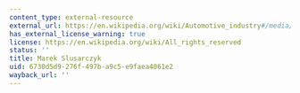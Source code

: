 ```yaml
---
content_type: external-resource
external_url: https://en.wikipedia.org/wiki/Automotive_industry#/media/File:002_Production_line_-_car_assembly_line_in_General_Motors_Manufacturing_Poland_-_Gliwice,_Poland.jpg
has_external_license_warning: true
license: https://en.wikipedia.org/wiki/All_rights_reserved
status: ''
title: Marek Slusarczyk
uid: 6730d5d9-276f-497b-a9c5-e9faea4061e2
wayback_url: ''
---
```

